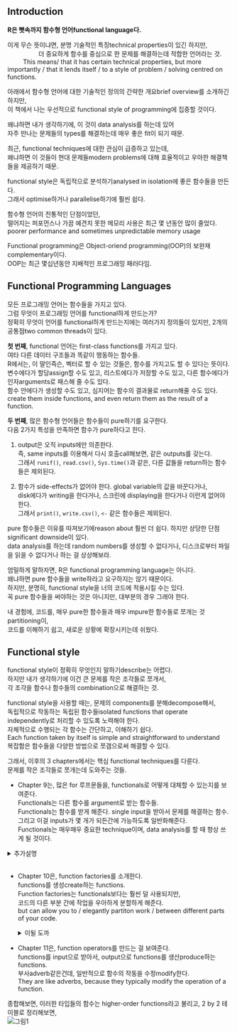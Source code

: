 Introduction
------------

<strong>R은 뼛속까지 함수형 언어functional language다.</strong>

이게 무슨 뜻이냐면, 분명 기술적인 특징technical properties이 있긴 하지만, <br />      더 중요하게 함수를 중심으로 한 문제를 해결하는데 적합한 언어라는 것.<br />      This means/ that it has certain technical properties, but more importantly / that it lends itself / to a style of problem / solving centred on functions.

아래에서 함수형 언어에 대한 기술적인 정의의 간략한 개요brief overview를 소개하긴 하지만, <br /> 이 책에서 나는 우선적으로 functional style of programming에 집중할 것이다.

왜냐하면 내가 생각하기에, 이 것이 data analysis를 하는데 있어 <br /> 자주 만나는 문제들의 types를 해결하는데 매우 좋은 fit이 되기 때문.

최근, functional techniques에 대한 관심이 급증하고 있는데, <br /> 왜냐하면 이 것들이 현대 문제들modern problems에 대해 효율적이고 우아한 해결책들을 제공하기 때문.

functional style은 독립적으로 분석하기analysed in isolation에 좋은 함수들을 만든다. <br /> 그래서 optimise하거나 parallelise하기에 훨씬 쉽다.

함수형 언어의 전통적인 단점이었던, <br /> 떨어지는 퍼포먼스나 가끔 예견치 못한 메모리 사용은 최근 몇 년동안 많이 줄었다.<br /> poorer performance and sometimes unpredictable memory usage

Functional programming은 Object-oriend programming(OOP)의 보완재complementary이다.<br /> OOP는 최근 몇십년동안 지배적인 프로그래밍 패러다임.

Functional Programming Languages
--------------------------------

모든 프로그래밍 언어는 함수들을 가지고 있다. <br /> 그럼 무엇이 프로그래밍 언어를 functional하게 만드는가?<br /> 정확히 무엇이 언어를 functional하게 만드는지에는 여러가지 정의들이 있지만, 2개의 공통점two common threads이 있다.

**첫 번째**, functional 언어는 first-class functions를 가지고 있다. <br /> 여타 다른 데이터 구조들과 똑같이 행동하는 함수들.<br /> R에서는, 이 말인즉슨, 벡터로 할 수 있는 것들은, 함수를 가지고도 할 수 있다는 뜻이다.<br /> 변수에다가 할당assign할 수도 있고, 리스트에다가 저장할 수도 있고, 다른 함수에다가 인자arguments로 패스해 줄 수도 있다.<br /> 함수 안에다가 생성할 수도 있고, 심지어는 함수의 결과물로 return해줄 수도 있다. <br /> create them inside functions, and even return them as the result of a function.

**두 번째**, 많은 함수형 언어들은 함수들이 pure하기를 요구한다. <br /> 다음 2가지 특성을 만족하면 함수가 pure하다고 한다.

1.  output은 오직 inputs에만 의존한다. <br /> 즉, same inputs를 이용해서 다시 호출call해보면, 같은 outputs를 갖는다.<br /> 그래서 `runif()`, `read.csv()`, `Sys.time()`과 같은, 다른 값들을 return하는 함수들은 제외된다.

2.  함수가 side-effects가 없어야 한다. global variable의 값을 바꾼다거나, <br /> disk에다가 writing을 한다거나, 스크린에 displaying을 한다거나 이런게 없어야 한다. <br /> 그래서 `print()`, `write.csv()`, `<-` 같은 함수들은 제외된다.

pure 함수들은 이유를 따져보기에reason about 훨씬 더 쉽다. 하지만 상당한 단점significant downside이 있다.<br /> data analysis를 하는데 random numbers를 생성할 수 없다거나, 디스크로부터 파일을 읽을 수 없다거나 하는 걸 상상해보라.

엄밀하게 말하자면, R은 functional programming language는 아니다.<br /> 왜냐하면 pure 함수들을 write하라고 요구하지는 않기 때문이다.<br /> 하지만, 분명히, functional style을 너의 코드에 적용시킬 수는 있다.<br /> 꼭 pure 함수들을 써야하는 것은 아니지만, 대부분의 경우 그래야 한다.

내 경험에, 코드를, 매우 pure한 함수들과 매우 impure한 함수들로 쪼개는 것partitioning이,<br /> 코드를 이해하기 쉽고, 새로운 상황에 확장시키는데 쉬웠다.

Functional style
----------------

functional style이 정확히 무엇인지 말하기describe는 어렵다.<br /> 하지만 내가 생각하기에 이건 큰 문제를 작은 조각들로 쪼개서, <br /> 각 조각을 함수나 함수들의 combination으로 해결하는 것.

functional style을 사용할 때는, 문제의 components를 분해decompose해서,<br /> 독립적으로 작동하는 독립된 함수들isolated functions that operate independently로 처리할 수 있도록 노력해야 한다.<br /> 자체적으로 수행되는 각 함수는 간단하고, 이해하기 쉽다.<br /> Each function taken by itself is simple and straightforward to understand<br /> 복잡함은 함수들을 다양한 방법으로 쪼갬으로써 해결할 수 있다.

그래서, 이후의 3 chapters에서는 핵심 functional techniques를 다룬다.<br /> 문제를 작은 조각들로 쪼개는데 도와주는 것들.

-   Chapter 9는, 많은 for 루프문들을, functionals로 어떻게 대체할 수 있는지를 보여준다.<br /> Functionals는 다른 함수를 argument로 받는 함수들.<br /> Functionals는 함수를 받게 해준다. single input을 받아서 문제를 해결하는 함수.<br /> 그리고 이걸 inputs가 몇 개가 되든간에 가능하도록 일반화해준다.<br /> Functionals는 매우매우 중요한 technique이며, data analysis를 할 때 항상 쓰게 될 것이다.<br />

<details> <summary>추가설명</summary> 지금은 뭔소리인가 하겠지만, 당장 다음 Chapter를 배우게 되면 그리 어려운 말이 아니다.<br /> 그래도 간단한 예를 소개해보자.<br /> 당장 다음 Chapter에 나오는 예를 해보자면,

``` r
library(purrr)
triple <- function(x) x * 3
map(1:3, triple)
```

    ## [[1]]
    ## [1] 3
    ## 
    ## [[2]]
    ## [1] 6
    ## 
    ## [[3]]
    ## [1] 9

<br /> 원래 우리가 `triple()`이라는 함수를 `triple(1)`, `triple(2)` 이런 식으로 쓰던가, `lapply()`를 이용해서 쓰던가 했는데, <br /> 가장 먼저 배우게 될 functional인 `purrr::map()`을 통해서 inputs의 개수가 몇 개가 되든간에 일반화해서 가능하게 된 것. </details> <br />

-   Chapter 10은, function factories를 소개한다.<br /> functions를 생성create하는 functions. <br /> Function factories는 functionals보다는 훨씬 덜 사용되지만, <br /> 코드의 다른 부분 간에 작업을 우아하게 분할하게 해준다.<br /> but can allow you to / elegantly partiton work / between different parts of your code. <br /> <details> <summary>이될 도까</summary> ㅁㄴㅇ
    <p>
    ``` {r]
    library(purrr)
    t <- function(x) x*3
    map(1:3, t)
    ```

    </p>
    </details>

-   Chapter 11은, function operators를 만드는 걸 보여준다.<br /> functions를 input으로 받아서, output으로 functions를 생산produce하는 functions.<br /> 부사adverb같은건데, 일반적으로 함수의 작동을 수정modify한다.<br /> They are like adverbs, because they typically modify the operation of a function.<br />

종합해보면, 이러한 타입들의 함수는 higher-order functions라고 불리고, 2 by 2 테이블로 정리해보면,<br /> ![그림1](https://d33wubrfki0l68.cloudfront.net/1dff819e743f280bbab1c55f8f063e60b6a0d2fb/2269e/diagrams/fp.png)
